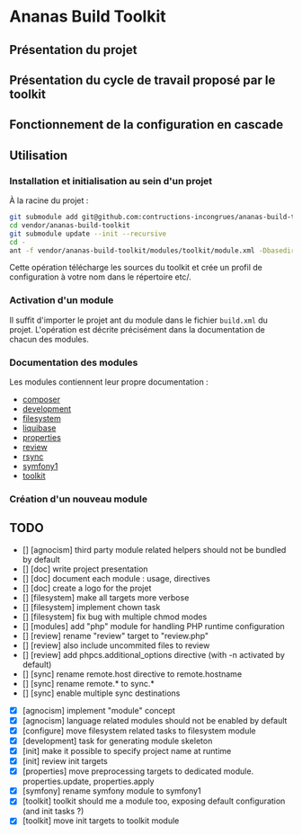# Ananas Build Toolkit

## Présentation du projet

## Présentation du cycle de travail proposé par le toolkit

## Fonctionnement de la configuration en cascade

## Utilisation

### Installation et initialisation au sein d'un projet

À la racine du projet :

```bash
git submodule add git@github.com:contructions-incongrues/ananas-build-toolkit.git vendor/ananas-build-toolkit
cd vendor/ananas-build-toolkit
git submodule update --init --recursive
cd -
ant -f vendor/ananas-build-toolkit/modules/toolkit/module.xml -Dbasedir=. -Dprofile=$USER -Dproject.name=`basename $PWD` toolkit.init
```

Cette opération télécharge les sources du toolkit et crée un profil de configuration à votre nom dans le répertoire etc/.

### Activation d'un module

Il suffit d'importer le projet ant du module dans le fichier ```build.xml``` du projet. L'opération est décrite précisément dans la documentation de chacun des modules.

### Documentation des modules

Les modules contiennent leur propre documentation :

* [composer](https://github.com/contructions-incongrues/ananas-build-toolkit/tree/master/modules/composer)
* [development](https://github.com/contructions-incongrues/ananas-build-toolkit/tree/master/modules/development)
* [filesystem](https://github.com/contructions-incongrues/ananas-build-toolkit/tree/master/modules/filesystem)
* [liquibase](https://github.com/contructions-incongrues/ananas-build-toolkit/tree/master/modules/liquibase)
* [properties](https://github.com/contructions-incongrues/ananas-build-toolkit/tree/master/modules/properties)
* [review](https://github.com/contructions-incongrues/ananas-build-toolkit/tree/master/modules/review)
* [rsync](https://github.com/contructions-incongrues/ananas-build-toolkit/tree/master/modules/rsync)
* [symfony1](https://github.com/contructions-incongrues/ananas-build-toolkit/tree/master/modules/symfony1)
* [toolkit](https://github.com/contructions-incongrues/ananas-build-toolkit/tree/master/modules/toolkit)

### Création d'un nouveau module

## TODO

* [] [agnocism] third party module related helpers should not be bundled by default
* [] [doc] write project presentation
* [] [doc] document each module : usage, directives
* [] [doc] create a logo for the projet
* [] [filesystem] make all targets more verbose
* [] [filesystem] implement chown task
* [] [filesystem] fix bug with multiple chmod modes
* [] [modules] add "php" module for handling PHP runtime configuration
* [] [review] rename "review" target to "review.php"
* [] [review] also include uncommited files to review
* [] [review] add phpcs.additional_options directive (with -n activated by default)
* [] [sync] rename remote.host directive to remote.hostname
* [] [sync] rename remote.* to sync.*
* [] [sync] enable multiple sync destinations
* [x] [agnocism] implement "module" concept
* [x] [agnocism] language related modules should not be enabled by default
* [x] [configure] move filesystem related tasks to filesystem module
* [x] [development] task for generating module skeleton
* [x] [init] make it possible to specify project name at runtime
* [x] [init] review init targets
* [x] [properties] move preprocessing targets to dedicated module. properties.update, properties.apply
* [x] [symfony] rename symfony module to symfony1
* [x] [toolkit] toolkit should me a module too, exposing default configuration (and init tasks ?)
* [x] [toolkit] move init targets to toolkit module
